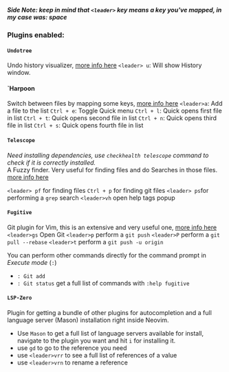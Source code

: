 ***Side Note: keep in mind that `<leader>` key means a key you've mapped, in my case was: space ` `***
### Plugins enabled: 
#### `Undotree`
Undo history visualizer, [more info here](https://github.com/mbbill/undotree) 
`<leader> u`: Will show History window. 

#### `Harpoon
Switch between files by mapping some keys, [more info here](https://github.com/ThePrimeagen/harpoon)
`<leader>a`: Add a file to the list
`Ctrl + e`: Toggle Quick menu 
`Ctrl + l`: Quick opens first file in list 
`Ctrl + t`: Quick opens second file in list
`Ctrl + n`: Quick opens third file in list 
`Ctrl + s`: Quick opens fourth file in list 

#### `Telescope`
_Need installing dependencies, use `checkhealth telescope` command to check if it is correctly installed._  
A Fuzzy finder. Very useful for finding files and do Searches in those files. [more info here](https://github.com/nvim-telescope/telescope.nvim)

`<leader> pf` for finding files 
`Ctrl + p` for finding git files 
`<leader> ps`for performing a `grep` search
`<leader>vh` open help tags popup

#### `Fugitive`
Git plugin for Vim, this is an extensive and very useful one, [more info here](https://github.com/tpope/vim-fugitive)
`<leader>gs` Open Git 
`<leader>p` perform a `git push`
`<leader>P` perform a `git pull --rebase`
`<leader>t` perform a `git push -u origin `

You can perform other commands directly for the command prompt in _Execute mode_ (`:`) 
- `: Git add`
- `: Git status`
get a full list of commands with `:help fugitive`

#### `LSP-Zero` 
Plugin for getting a bundle of other plugins for autocompletion and a full language server (Mason) installation right inside Neovim.
- Use `Mason` to get a full list of language servers available for install, navigate to the plugin you want and hit `i` for installing it. 
- use `gd` to go to the reference you need 
- use `<leader>vrr` to see a full list of references of a value 
- use `<leader>vrn` to rename a reference 


